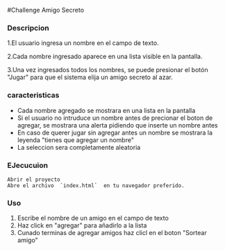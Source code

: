 #Challenge Amigo Secreto 

###   Descripcion 
<p>1.El usuario ingresa un nombre en el campo de texto.

2.Cada nombre ingresado aparece en una lista visible en la pantalla.

3.Una vez ingresados todos los nombres, se puede presionar el botón "Jugar" para que el sistema elija un amigo secreto al azar.

</p>

### caracteristicas 

- Cada nombre agregado se mostrara en una lista en la pantalla
-  Si el usuario no intruduce un nombre antes de precionar el boton de agregar, se mostrara una alerta pidiendo que inserte un nombre antes
-  En caso de querer jugar sin agregar antes un nombre se mostrara la leyenda "tienes que agregar un nombre"
- La seleccion sera completamente aleatoria 

### EJecucuion 
```
Abrir el proyecto
Abre el archivo  `index.html`  en tu navegador preferido.
```
### Uso
1. Escribe el nombre de un amigo en el campo de texto 
2. Haz click en "agregar" para añadirlo a la lista
3. Cunado terminas de agregar amigos haz clicl en el boton "Sortear amigo"
